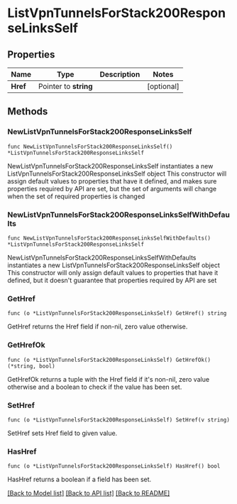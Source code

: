 # ListVpnTunnelsForStack200ResponseLinksSelf

## Properties

Name | Type | Description | Notes
------------ | ------------- | ------------- | -------------
**Href** | Pointer to **string** |  | [optional] 

## Methods

### NewListVpnTunnelsForStack200ResponseLinksSelf

`func NewListVpnTunnelsForStack200ResponseLinksSelf() *ListVpnTunnelsForStack200ResponseLinksSelf`

NewListVpnTunnelsForStack200ResponseLinksSelf instantiates a new ListVpnTunnelsForStack200ResponseLinksSelf object
This constructor will assign default values to properties that have it defined,
and makes sure properties required by API are set, but the set of arguments
will change when the set of required properties is changed

### NewListVpnTunnelsForStack200ResponseLinksSelfWithDefaults

`func NewListVpnTunnelsForStack200ResponseLinksSelfWithDefaults() *ListVpnTunnelsForStack200ResponseLinksSelf`

NewListVpnTunnelsForStack200ResponseLinksSelfWithDefaults instantiates a new ListVpnTunnelsForStack200ResponseLinksSelf object
This constructor will only assign default values to properties that have it defined,
but it doesn't guarantee that properties required by API are set

### GetHref

`func (o *ListVpnTunnelsForStack200ResponseLinksSelf) GetHref() string`

GetHref returns the Href field if non-nil, zero value otherwise.

### GetHrefOk

`func (o *ListVpnTunnelsForStack200ResponseLinksSelf) GetHrefOk() (*string, bool)`

GetHrefOk returns a tuple with the Href field if it's non-nil, zero value otherwise
and a boolean to check if the value has been set.

### SetHref

`func (o *ListVpnTunnelsForStack200ResponseLinksSelf) SetHref(v string)`

SetHref sets Href field to given value.

### HasHref

`func (o *ListVpnTunnelsForStack200ResponseLinksSelf) HasHref() bool`

HasHref returns a boolean if a field has been set.


[[Back to Model list]](../README.md#documentation-for-models) [[Back to API list]](../README.md#documentation-for-api-endpoints) [[Back to README]](../README.md)


